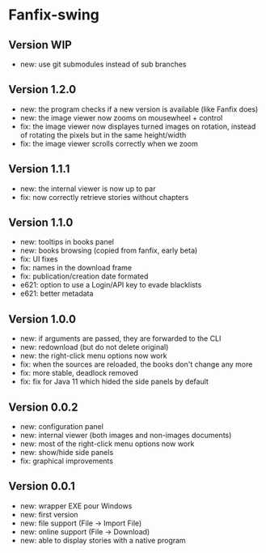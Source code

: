 # Fanfix-swing

## Version WIP

- new: use git submodules instead of sub branches

## Version 1.2.0

- new: the program checks if a new version is available (like Fanfix does)
- new: the image viewer now zooms on mousewheel + control
- fix: the image viewer now displayes turned images on rotation, instead of rotating the pixels but in the same height/width
- fix: the image viewer scrolls correctly when we zoom

## Version 1.1.1

- new: the internal viewer is now up to par
- fix: now correctly retrieve stories without chapters

## Version 1.1.0

- new: tooltips in books panel
- new: books browsing (copied from fanfix, early beta)
- fix: UI fixes
- fix: names in the download frame
- fix: publication/creation date formated
- e621: option to use a Login/API key to evade blacklists
- e621: better metadata

## Version 1.0.0

- new: if arguments are passed, they are forwarded to the CLI
- new: redownload (but do not delete original)
- new: the right-click menu options now work
- fix: when the sources are reloaded, the books don't change any more
- fix: more stable, deadlock removed
- fix: fix for Java 11 which hided the side panels by default

## Version 0.0.2

- new: configuration panel
- new: internal viewer (both images and non-images documents)
- new: most of the right-click menu options now work
- new: show/hide side panels
- fix: graphical improvements

## Version 0.0.1

- new: wrapper EXE pour Windows
- new: first version
- new: file support (File -> Import File)
- new: online support (File -> Download)
- new: able to display stories with a native program

